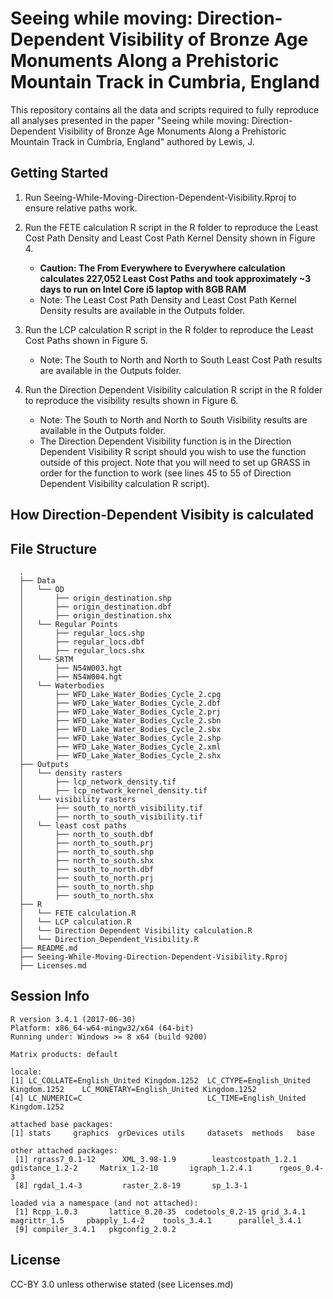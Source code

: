 # Seeing while moving: Direction-Dependent Visibility of Bronze Age Monuments Along a Prehistoric Mountain Track in Cumbria, England

This repository contains all the data and scripts required to fully reproduce all analyses presented in the paper "Seeing while moving: Direction-Dependent Visibility of Bronze Age Monuments Along a Prehistoric Mountain Track in Cumbria, England" authored by Lewis, J. 


Getting Started
---------------

1. Run Seeing-While-Moving-Direction-Dependent-Visibility.Rproj to ensure relative paths work.
2. Run the FETE calculation R script in the R folder to reproduce the Least Cost Path Density and Least Cost Path Kernel Density shown in Figure 4.
    + **Caution: The From Everywhere to Everywhere calculation calculates 227,052 Least Cost Paths and took approximately ~3 days to run on Intel Core i5 laptop with 8GB RAM** 
    + Note: The Least Cost Path Density and Least Cost Path Kernel Density results are available in the Outputs folder. 
  
3. Run the LCP calculation R script in the R folder to reproduce the Least Cost Paths shown in Figure 5. 
    + Note: The South to North and North to South Least Cost Path results are available in the Outputs folder. 

4. Run the Direction Dependent Visibility calculation R script in the R folder to reproduce  the visibility results shown in Figure 6.
    + Note: The South to North and North to South Visibility results are available in the Outputs folder. 
    + The Direction Dependent Visibility function is in the Direction Dependent Visibility R script should you wish to use the function outside of this project. Note that you will need to set up GRASS in order for the function to work (see lines 45 to 55 of Direction Dependent Visibility calculation R script).
    
How Direction-Dependent Visibity is calculated
---------------


File Structure
---------------

```
  .
  ├── Data
  │   └── OD
  │       ├── origin_destination.shp
  │       ├── origin_destination.dbf
  │       ├── origin_destination.shx
  │   └── Regular Points
  │       ├── regular_locs.shp
  │       ├── regular_locs.dbf
  │       ├── regular_locs.shx
  │   └── SRTM
  │       ├── N54W003.hgt
  │       ├── N54W004.hgt
  │   └── Waterbodies
  │       ├── WFD_Lake_Water_Bodies_Cycle_2.cpg
  │       ├── WFD_Lake_Water_Bodies_Cycle_2.dbf
  │       ├── WFD_Lake_Water_Bodies_Cycle_2.prj
  │       ├── WFD_Lake_Water_Bodies_Cycle_2.sbn
  │       ├── WFD_Lake_Water_Bodies_Cycle_2.sbx
  │       ├── WFD_Lake_Water_Bodies_Cycle_2.shp
  │       ├── WFD_Lake_Water_Bodies_Cycle_2.xml
  │       ├── WFD_Lake_Water_Bodies_Cycle_2.shx
  ├── Outputs
  │   └── density rasters
  │       ├── lcp_network_density.tif
  │       ├── lcp_network_kernel_density.tif
  │   └── visibility rasters
  │       ├── south_to_north_visibility.tif
  │       ├── north_to_south_visibility.tif
  │   └── least cost paths
  │       ├── north_to_south.dbf
  │       ├── north_to_south.prj
  │       ├── north_to_south.shp
  │       ├── north_to_south.shx
  │       ├── south_to_north.dbf
  │       ├── south_to_north.prj
  │       ├── south_to_north.shp
  │       ├── south_to_north.shx
  ├── R
  │   └── FETE calculation.R
  │   └── LCP calculation.R
  │   └── Direction Dependent Visibility calculation.R
  │   └── Direction_Dependent_Visibility.R  
  ├── README.md
  ├── Seeing-While-Moving-Direction-Dependent-Visibility.Rproj
  ├── Licenses.md
```

Session Info
---------------

```
R version 3.4.1 (2017-06-30)
Platform: x86_64-w64-mingw32/x64 (64-bit)
Running under: Windows >= 8 x64 (build 9200)

Matrix products: default

locale:
[1] LC_COLLATE=English_United Kingdom.1252  LC_CTYPE=English_United Kingdom.1252    LC_MONETARY=English_United Kingdom.1252
[4] LC_NUMERIC=C                            LC_TIME=English_United Kingdom.1252    

attached base packages:
[1] stats     graphics  grDevices utils     datasets  methods   base     

other attached packages:
 [1] rgrass7_0.1-12      XML_3.98-1.9        leastcostpath_1.2.1 gdistance_1.2-2     Matrix_1.2-10       igraph_1.2.4.1      rgeos_0.4-3        
 [8] rgdal_1.4-3         raster_2.8-19       sp_1.3-1           

loaded via a namespace (and not attached):
 [1] Rcpp_1.0.3       lattice_0.20-35  codetools_0.2-15 grid_3.4.1       magrittr_1.5     pbapply_1.4-2    tools_3.4.1      parallel_3.4.1  
 [9] compiler_3.4.1   pkgconfig_2.0.2 
```

License
---------------

CC-BY 3.0 unless otherwise stated (see Licenses.md)
